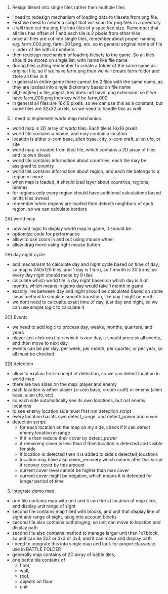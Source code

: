 1) Resign tileset into single files rather then multiple files

- i need to redesign mechanism of loading data to tilesets from png file. 
- First we need to create a script that will scan for png files in a directory.
- it will then cut the png file into tiles of a specified size. Remember that all tiles has offset of 1 and each tile is 2 pixels from other tiles
- once all files are cut into single tiles, remember about proper naming e.g. farm_000.png, farm_001.png, etc. so in general original name of file + index of tile with 3 numbers
- then redeisgn mechanism of loading tilesets to the game. So all tiles should be stored on single list, with name like file name
- during tiles cutting remember to create a folder of the same name as original file, so if we have farm.png then we will create farm folder and store all tiles in it
- in general in entire game there cannot be 2 files with the same name, as they are loaded into single dictionary based on file name
- all_tiles[key] = tile_object, key does not have .png extension, so if we have farm_000.png then key will be farm_000
- in general all files are 16x16 pixels, so we can use this as a constant, but some files are 32x32 pixels, so we need to handle this as well





2) I need to implement world map mechanics. 

- world map is 2D array of world tiles. Each tile is 16x16 pixels. 
- world tile contains a biome, and may contain a location 
- location is either x-com base, alien base, city, x-com craft, alien ufo, or site
- world map is loaded from tiled file, which contains a 2D array of tiles and its own tileset
- world tile contains information about countries, each tile may be assigned to country
- world tile contains information about region, and each tile belongs to a region or more
- when map is loaded, it should load layer about countries, regions, biomes 
- for regions only every region should have additional calculations based on its tiles owned
- remember when regions are loaded then detects neighbors of each region, so we can calculate borders

2A) world map 
- now add logic to display world map in game, it should be 
- optiomize code for performance 
- allow to use zoom in and out using mouse wheel
- allow drag move using right mouse button

2B) day night cycle
- add mechanism to calculate day and night cycle based on time of day, so map is 240x120 tiles, and 1 day is 1 turn, so 1 month is 30 turns, so every day night should move by 8 tiles
- calculate which world tile is day night based on which day is it of montth, which means in game day would take 1 month in game
- exactly line between day and night should be calculated based on some sinus method to simulate smooth transition, like day / night on earth
- we dont need to calcualte exact time of day, just day and night, so we can use simple logic to calculate it

2C) Events 
- we need to add logic to process day, weeks, months, quarters, and years 
- player just click next turn which is one day, it should process all events, and then move to next day 
- events can be per day, per week, per month, per quarter, or per year, so all must be checked

2D) detection
- allow to explain first concept of detection, so we can detect location in world map
- there are two sides on the map: player and enemy
- each location is either player (x-com base, x-com craft) or enemy (alien base, alien ufo, etc)
- so each side automatically see its own locations, but not enemy locations
- to see enemy location side must first run detection script 
- every location has its own detect_range, and detect_power and cover 
- detection script: 
  - for each location on the map on my side, check if it can detect enemy location in range
  - if it is then reduce their cover by detect_power
  - if remaining cover is less than 0 then location is detected and visible for side
  - if location is detected then it is added to side's detected_locations
  - location may have also cover_recovery which means after this script it recover cover by this amount
  - current cover level cannot be higher than max cover
  - current cover might be negative, which means it is detected for longer period of time

3) integrate demo map

- one file contains map with unit and it can fire at location of map click, and display unit range of sight
- second file contains map filled with blocks, and unit that display line of sight and range of sight, takig into account blocks
- second file also contains pathdinging, so unit can move to location and display path
- second file also contains method to manage larger unit then 1x1 block, so unit can be 2x2 or 3x3 or 4x4, and it can move and display path
- i need to integrate this into single map and look for proper classes to use in BATTLE FOLDER
- generally map contains of 2D array of battle tiles, 
- one battle tile contains of 
  - floor, 
  - wall, 
  - roof, 
  - objects on floor
  - unit 
